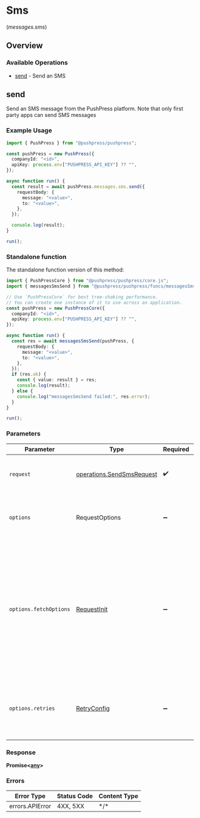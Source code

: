 # Sms
(*messages.sms*)

## Overview

### Available Operations

* [send](#send) - Send an SMS

## send

Send an SMS message from the PushPress platform. Note that only first party apps can send SMS messages

### Example Usage

<!-- UsageSnippet language="typescript" operationID="sendSms" method="post" path="/messages/sms/send" -->
```typescript
import { PushPress } from "@pushpress/pushpress";

const pushPress = new PushPress({
  companyId: "<id>",
  apiKey: process.env["PUSHPRESS_API_KEY"] ?? "",
});

async function run() {
  const result = await pushPress.messages.sms.send({
    requestBody: {
      message: "<value>",
      to: "<value>",
    },
  });

  console.log(result);
}

run();
```

### Standalone function

The standalone function version of this method:

```typescript
import { PushPressCore } from "@pushpress/pushpress/core.js";
import { messagesSmsSend } from "@pushpress/pushpress/funcs/messagesSmsSend.js";

// Use `PushPressCore` for best tree-shaking performance.
// You can create one instance of it to use across an application.
const pushPress = new PushPressCore({
  companyId: "<id>",
  apiKey: process.env["PUSHPRESS_API_KEY"] ?? "",
});

async function run() {
  const res = await messagesSmsSend(pushPress, {
    requestBody: {
      message: "<value>",
      to: "<value>",
    },
  });
  if (res.ok) {
    const { value: result } = res;
    console.log(result);
  } else {
    console.log("messagesSmsSend failed:", res.error);
  }
}

run();
```

### Parameters

| Parameter                                                                                                                                                                      | Type                                                                                                                                                                           | Required                                                                                                                                                                       | Description                                                                                                                                                                    |
| ------------------------------------------------------------------------------------------------------------------------------------------------------------------------------ | ------------------------------------------------------------------------------------------------------------------------------------------------------------------------------ | ------------------------------------------------------------------------------------------------------------------------------------------------------------------------------ | ------------------------------------------------------------------------------------------------------------------------------------------------------------------------------ |
| `request`                                                                                                                                                                      | [operations.SendSmsRequest](../../models/operations/sendsmsrequest.md)                                                                                                         | :heavy_check_mark:                                                                                                                                                             | The request object to use for the request.                                                                                                                                     |
| `options`                                                                                                                                                                      | RequestOptions                                                                                                                                                                 | :heavy_minus_sign:                                                                                                                                                             | Used to set various options for making HTTP requests.                                                                                                                          |
| `options.fetchOptions`                                                                                                                                                         | [RequestInit](https://developer.mozilla.org/en-US/docs/Web/API/Request/Request#options)                                                                                        | :heavy_minus_sign:                                                                                                                                                             | Options that are passed to the underlying HTTP request. This can be used to inject extra headers for examples. All `Request` options, except `method` and `body`, are allowed. |
| `options.retries`                                                                                                                                                              | [RetryConfig](../../lib/utils/retryconfig.md)                                                                                                                                  | :heavy_minus_sign:                                                                                                                                                             | Enables retrying HTTP requests under certain failure conditions.                                                                                                               |

### Response

**Promise\<[any](../../models/.md)\>**

### Errors

| Error Type      | Status Code     | Content Type    |
| --------------- | --------------- | --------------- |
| errors.APIError | 4XX, 5XX        | \*/\*           |